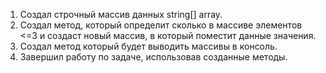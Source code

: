 1. Создал строчный массив данных string[] array.
2. Создал метод, который определит сколько в массиве элементов <=3 и создаст новый массив, в который поместит данные значения.
3. Создал метод который будет выводить массивы в консоль.
4. Завершил работу по задаче, использовав созданные методы.